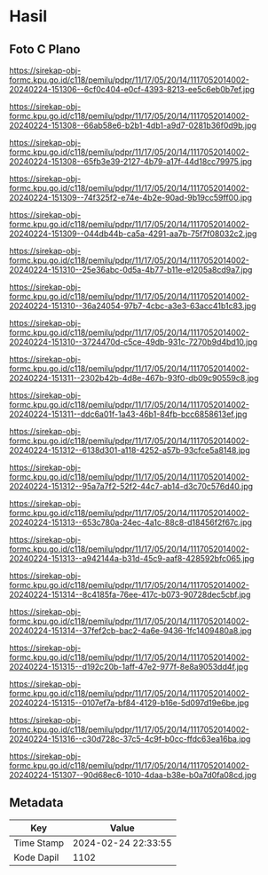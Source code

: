 # Hasil

## Foto C Plano

https://sirekap-obj-formc.kpu.go.id/c118/pemilu/pdpr/11/17/05/20/14/1117052014002-20240224-151306--6cf0c404-e0cf-4393-8213-ee5c6eb0b7ef.jpg

https://sirekap-obj-formc.kpu.go.id/c118/pemilu/pdpr/11/17/05/20/14/1117052014002-20240224-151308--66ab58e6-b2b1-4db1-a9d7-0281b36f0d9b.jpg

https://sirekap-obj-formc.kpu.go.id/c118/pemilu/pdpr/11/17/05/20/14/1117052014002-20240224-151308--65fb3e39-2127-4b79-a17f-44d18cc79975.jpg

https://sirekap-obj-formc.kpu.go.id/c118/pemilu/pdpr/11/17/05/20/14/1117052014002-20240224-151309--74f325f2-e74e-4b2e-90ad-9b19cc59ff00.jpg

https://sirekap-obj-formc.kpu.go.id/c118/pemilu/pdpr/11/17/05/20/14/1117052014002-20240224-151309--044db44b-ca5a-4291-aa7b-75f7f08032c2.jpg

https://sirekap-obj-formc.kpu.go.id/c118/pemilu/pdpr/11/17/05/20/14/1117052014002-20240224-151310--25e36abc-0d5a-4b77-b11e-e1205a8cd9a7.jpg

https://sirekap-obj-formc.kpu.go.id/c118/pemilu/pdpr/11/17/05/20/14/1117052014002-20240224-151310--36a24054-97b7-4cbc-a3e3-63acc41b1c83.jpg

https://sirekap-obj-formc.kpu.go.id/c118/pemilu/pdpr/11/17/05/20/14/1117052014002-20240224-151310--3724470d-c5ce-49db-931c-7270b9d4bd10.jpg

https://sirekap-obj-formc.kpu.go.id/c118/pemilu/pdpr/11/17/05/20/14/1117052014002-20240224-151311--2302b42b-4d8e-467b-93f0-db09c90559c8.jpg

https://sirekap-obj-formc.kpu.go.id/c118/pemilu/pdpr/11/17/05/20/14/1117052014002-20240224-151311--ddc6a01f-1a43-46b1-84fb-bcc6858613ef.jpg

https://sirekap-obj-formc.kpu.go.id/c118/pemilu/pdpr/11/17/05/20/14/1117052014002-20240224-151312--6138d301-a118-4252-a57b-93cfce5a8148.jpg

https://sirekap-obj-formc.kpu.go.id/c118/pemilu/pdpr/11/17/05/20/14/1117052014002-20240224-151312--95a7a7f2-52f2-44c7-ab14-d3c70c576d40.jpg

https://sirekap-obj-formc.kpu.go.id/c118/pemilu/pdpr/11/17/05/20/14/1117052014002-20240224-151313--653c780a-24ec-4a1c-88c8-d18456f2f67c.jpg

https://sirekap-obj-formc.kpu.go.id/c118/pemilu/pdpr/11/17/05/20/14/1117052014002-20240224-151313--a942144a-b31d-45c9-aaf8-428592bfc065.jpg

https://sirekap-obj-formc.kpu.go.id/c118/pemilu/pdpr/11/17/05/20/14/1117052014002-20240224-151314--8c4185fa-76ee-417c-b073-90728dec5cbf.jpg

https://sirekap-obj-formc.kpu.go.id/c118/pemilu/pdpr/11/17/05/20/14/1117052014002-20240224-151314--37fef2cb-bac2-4a6e-9436-1fc1409480a8.jpg

https://sirekap-obj-formc.kpu.go.id/c118/pemilu/pdpr/11/17/05/20/14/1117052014002-20240224-151315--d192c20b-1aff-47e2-977f-8e8a9053dd4f.jpg

https://sirekap-obj-formc.kpu.go.id/c118/pemilu/pdpr/11/17/05/20/14/1117052014002-20240224-151315--0107ef7a-bf84-4129-b16e-5d097d19e6be.jpg

https://sirekap-obj-formc.kpu.go.id/c118/pemilu/pdpr/11/17/05/20/14/1117052014002-20240224-151316--c30d728c-37c5-4c9f-b0cc-ffdc63ea16ba.jpg

https://sirekap-obj-formc.kpu.go.id/c118/pemilu/pdpr/11/17/05/20/14/1117052014002-20240224-151307--90d68ec6-1010-4daa-b38e-b0a7d0fa08cd.jpg


## Metadata

| Key        | Value               |
| ---------- | ------------------- |
| Time Stamp | 2024-02-24 22:33:55 |
| Kode Dapil | 1102                |



